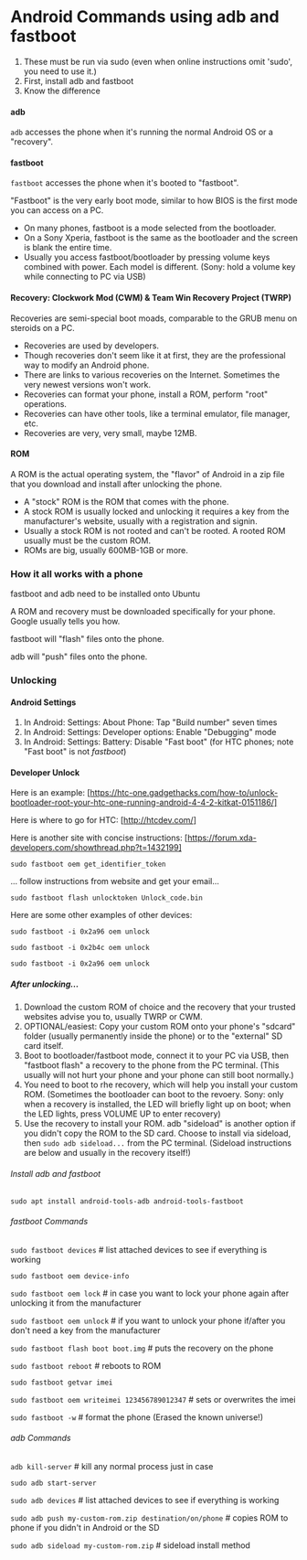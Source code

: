 # Android Commands using adb and fastboot

1. These must be run via sudo (even when online instructions omit 'sudo', you need to use it.)
2. First, install adb and fastboot
3. Know the difference

#### adb
`adb` accesses the phone when it's running the normal Android OS or a "recovery".

#### fastboot
`fastboot` accesses the phone when it's booted to "fastboot".

"Fastboot" is the very early boot mode, similar to how BIOS is the first mode you can access on a PC.
- On many phones, fastboot is a mode selected from the bootloader.
- On a Sony Xperia, fastboot is the same as the bootloader and the screen is blank the entire time.
- Usually you access fastboot/bootloader by pressing volume keys combined with power. Each model is different. (Sony: hold a volume key while connecting to PC via USB)

#### Recovery: Clockwork Mod (CWM) & Team Win Recovery Project (TWRP)
Recoveries are semi-special boot moads, comparable to the GRUB menu on steroids on a PC.
- Recoveries are used by developers.
- Though recoveries don't seem like it at first, they are the professional way to modify an Android phone.
- There are links to various recoveries on the Internet. Sometimes the very newest versions won't work.
- Recoveries can format your phone, install a ROM, perform "root" operations.
- Recoveries can have other tools, like a terminal emulator, file manager, etc.
- Recoveries are very, very small, maybe 12MB.

#### ROM
A ROM is the actual operating system, the "flavor" of Android in a zip file that you download and install after unlocking the phone.
- A "stock" ROM is the ROM that comes with the phone.
- A stock ROM is usually locked and unlocking it requires a key from the manufacturer's website, usually with a registration and signin.
- Usually a stock ROM is not rooted and can't be rooted. A rooted ROM usually must be the custom ROM.
- ROMs are big, usually 600MB-1GB or more.

### How it all works with a phone
fastboot and adb need to be installed onto Ubuntu

A ROM and recovery must be downloaded specifically for your phone. Google usually tells you how.

fastboot will "flash" files onto the phone.

adb will "push" files onto the phone.

### Unlocking

#### Android Settings
1. In Android: Settings: About Phone: Tap "Build number" seven times
2. In Android: Settings: Developer options: Enable "Debugging" mode
3. In Android: Settings: Battery: Disable "Fast boot" (for HTC phones; note "Fast boot" is not *fastboot*)

#### Developer Unlock
Here is an example: [https://htc-one.gadgethacks.com/how-to/unlock-bootloader-root-your-htc-one-running-android-4-4-2-kitkat-0151186/]

Here is where to go for HTC: [http://htcdev.com/]

Here is another site with concise instructions: [https://forum.xda-developers.com/showthread.php?t=1432199]

`sudo fastboot oem get_identifier_token`

... follow instructions from website and get your email...

`sudo fastboot flash unlocktoken Unlock_code.bin`

Here are some other examples of other devices:

`sudo fastboot -i 0x2a96 oem unlock`

`sudo fastboot -i 0x2b4c oem unlock`

`sudo fastboot -i 0x2a96 oem unlock`


##### After unlocking...

1. Download the custom ROM of choice and the recovery that your trusted websites advise you to, usually TWRP or CWM.
2. OPTIONAL/easiest: Copy your custom ROM onto your phone's "sdcard" folder (usually permanently inside the phone) or to the "external" SD card itself.
3. Boot to bootloader/fastboot mode, connect it to your PC via USB, then "fastboot flash" a recovery to the phone from the PC terminal.
(This usually will not hurt your phone and your phone can still boot normally.)
4. You need to boot to rhe recovery, which will help you install your custom ROM.
(Sometimes the bootloader can boot to the revoery. Sony: only when a recovery is installed, the LED will briefly light up on boot; when the LED lights, press VOLUME UP to enter recovery)
5. Use the recovery to install your ROM. adb "sideload" is another option if you didn't copy the ROM to the SD card. Choose to install via sideload, then `sudo adb sideload...` from the PC terminal.
(Sideload instructions are below and usually in the recovery itself!)

###### Install adb and fastboot
`sudo apt install android-tools-adb android-tools-fastboot`

###### fastboot Commands
`sudo fastboot devices` # list attached devices to see if everything is working

`sudo fastboot oem device-info`

`sudo fastboot oem lock` # in case you want to lock your phone again after unlocking it from the manufacturer

`sudo fastboot oem unlock` # if you want to unlock your phone if/after you don't need a key from the manufacturer

`sudo fastboot flash boot boot.img` # puts the recovery on the phone

`sudo fastboot reboot` # reboots to ROM

`sudo fastboot getvar imei`

`sudo fastboot oem writeimei 123456789012347` # sets or overwrites the imei

`sudo fastboot -w` # format the phone (Erased the known universe!)

###### adb Commands
`adb kill-server` # kill any normal process just in case

`sudo adb start-server`

`sudo adb devices` # list attached devices to see if everything is working

`sudo adb push my-custom-rom.zip destination/on/phone` # copies ROM to phone if you didn't in Android or the SD

`sudo adb sideload my-custom-rom.zip` # sideload install method

